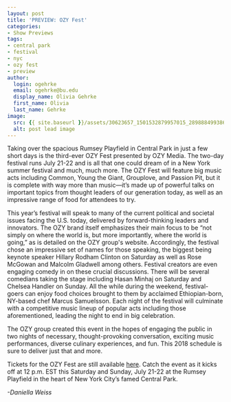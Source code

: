```yaml
---
layout: post
title: 'PREVIEW: OZY Fest'
categories:
- Show Previews
tags:
- central park
- festival
- nyc
- ozy fest
- preview
author:
  login: ogehrke
  email: ogehrke@bu.edu
  display_name: Olivia Gehrke
  first_name: Olivia
  last_name: Gehrke
image:
  src: {{ site.baseurl }}/assets/30623657_1501532879957015_2898884993864433664_o-901x1024.jpg
  alt: post lead image
---
```


Taking over the spacious Rumsey Playfield in Central Park in just a few short days is the third-ever OZY Fest presented by OZY Media. The two-day festival runs July 21-22 and is all that one could dream of in a New York summer festival and much, much more. The OZY Fest will feature big music acts including Common, Young the Giant, Grouplove, and Passion Pit, but it is complete with way more than music—it’s made up of powerful talks on important topics from thought leaders of our generation today, as well as an impressive range of food for attendees to try.

This year’s festival will speak to many of the current political and societal issues facing the U.S. today, delivered by forward-thinking leaders and innovators. The OZY brand itself emphasizes their main focus to be “not simply on where the world is, but more importantly, where the world is going,” as is detailed on the OZY group's website. Accordingly, the festival chose an impressive set of names for those speaking, the biggest being keynote speaker Hillary Rodham Clinton on Saturday as well as Rose McGowan and Malcolm Gladwell among others. Festival creators are even engaging comedy in on these crucial discussions. There will be several comedians taking the stage including Hasan Minhaj on Saturday and Chelsea Handler on Sunday. All the while during the weekend, festival-goers can enjoy food choices brought to them by acclaimed Ethiopian-born, NY-based chef Marcus Samuelsson. Each night of the festival will culminate with a competitive music lineup of popular acts including those aforementioned, leading the night to end in big celebration.

The OZY group created this event in the hopes of engaging the public in two nights of necessary, thought-provoking conversation, exciting music performances, diverse culinary experiences, and fun. This 2018 schedule is sure to deliver just that and more.

Tickets for the OZY Fest are still available [here](https://www.ozy.com/ozyfest). Catch the event as it kicks off at 12 p.m. EST this Saturday and Sunday, July 21-22 at the Rumsey Playfield in the heart of New York City’s famed Central Park.

_\-Daniella Weiss_